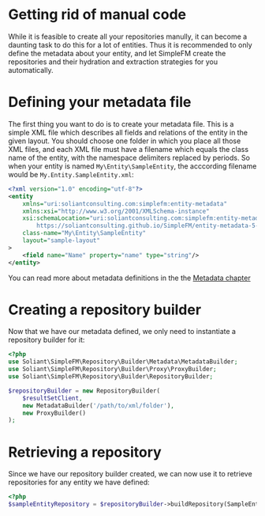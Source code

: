 # Getting rid of manual code

While it is feasible to create all your repositories manully, it can become a daunting task to do this for a lot of
entities. Thus it is recommended to only define the metadata about your entity, and let SimpleFM create the
repositories and their hydration and extraction strategies for you automatically.

# Defining your metadata file

The first thing you want to do is to create your metadata file. This is a simple XML file which describes all fields
and relations of the entity in the given layout. You should choose one folder in which you place all those XML files,
and each XML file must have a filename which equals the class name of the entity, with the namespace delimiters replaced
by periods. So when your entity is named `My\Entity\SampleEntity`, the acccording filename would be
`My.Entity.SampleEntity.xml`:

```xml
<?xml version="1.0" encoding="utf-8"?>
<entity
    xmlns="uri:soliantconsulting.com:simplefm:entity-metadata"
    xmlns:xsi="http://www.w3.org/2001/XMLSchema-instance"
    xsi:schemaLocation="uri:soliantconsulting.com:simplefm:entity-metadata
        https://soliantconsulting.github.io/SimpleFM/entity-metadata-5-1.xsd"
    class-name="My\Entity\SampleEntity"
    layout="sample-layout"
>
    <field name="Name" property="name" type="string"/>
</entity>
```

You can read more about metadata definitions in the the [Metadata chapter](repositories/metadata.md)

# Creating a repository builder

Now that we have our metadata defined, we only need to instantiate a repository builder for it:

```php
<?php
use Soliant\SimpleFM\Repository\Builder\Metadata\MetadataBuilder;
use Soliant\SimpleFM\Repository\Builder\Proxy\ProxyBuilder;
use Soliant\SimpleFM\Repository\Builder\RepositoryBuilder;

$repositoryBuilder = new RepositoryBuilder(
    $resultSetClient,
    new MetadataBuilder('/path/to/xml/folder'),
    new ProxyBuilder()
);
```

# Retrieving a repository

Since we have our repository builder created, we can now use it to retrieve repositories for any entity we have defined:

```php
<?php
$sampleEntityRepository = $repositoryBuilder->buildRepository(SampleEntity::class);
```
